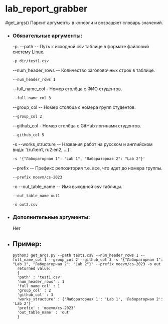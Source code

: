 # lab_report_grabber
#get_args()
Парсит аргументы в консоли и возращяет словарь значений.
- ### Обязательные аргументы:
	 -p. --path  -- Путь к исходной csv таблице в формате файловый систему Linux.
  
	 `-p dir/test1.csv`
  
	--num_header_rows -- Количество заголовочных строк в таблице.
  
	`--num_header_rows 1`

	--full_name_col - Номер столбца с ФИО студентов.
  
	`--full_name_col 3`

	--group_col -- Номер столбца с номера групп студентов.
  
	`--group_col 2`

	--github_col - Номер столбца с GitHub логинами студентов.
  
	`--github_col 5`

	-s --works_structure -- Названия работ на русском и английском вида: '{ru1:en1, ru2:en2, ...}'.
  
	`-s '{"Лабораторная 1": "Lab 1", "Лабораторная 2": "Lab 2"}'`

	--prefix -- Префикс репозитория т.е. все, что идет до номера группы.
  
	`--prefix moevm/cs-2023`

	-o --out_table_name -- Имя выходной csv таблицы.
  
	`--out_table_name out1`

	`-o out2.csv`
- ### Дополнительные аргументы:
	Нет
- ## Пример:
	  python3 get_args.py --path test1.csv --num_header_rows 1 --full_name_col 1 --group_col 2 --github_col 3 -s '{"Лабораторная 1": "Lab 1", "Лабораторная 2": "Lab 2"}' --prefix moevm/cs-2023 -o out
        returned value:
        {
        'path' : 'test1.csv'
        'num_header_rows' : 1
        'full_name_col' : 1
        'group_col' : 2
        'github_col' : 3
        'works_structure' : {'Лабораторная 1': 'Lab 1', 'Лабораторная 2': 'Lab 2'}
        'prefix' : 'moevm/cs-2023'
        'out_table_name' : 'out'
        }
